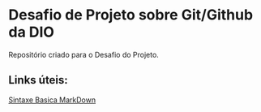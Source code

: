 # Desafio de Projeto sobre Git/Github da DIO
Repositório criado para o Desafio do Projeto.

## Links úteis:

[Sintaxe Basica MarkDown](https://www.markdownguide.org/basic-syntax/)
